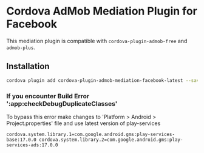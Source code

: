 # Cordova AdMob Mediation Plugin for Facebook

This mediation plugin is compatible with `cordova-plugin-admob-free` and `admob-plus`.

## Installation

```sh
cordova plugin add cordova-plugin-admob-mediation-facebook-latest --save
```

### If you encounter Build Error  ':app:checkDebugDuplicateClasses'

To bypass this error make changes to 'Platform > Android > Project.properties' file and use latest version of play-services

``
cordova.system.library.1=com.google.android.gms:play-services-base:17.0.0
cordova.system.library.2=com.google.android.gms:play-services-ads:17.0.0
``
